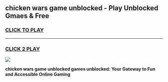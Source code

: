 
## chicken wars game unblocked - Play Unblocked Gmaes & Free
<h3>
<a href="https://news.freeplayer.one?title=chicken_wars_game_unblocked&ref=16F">CLICK TO PLAY</a></h3>
<hr>

<h3>
<a href="https://news.freeplayer.one?title=chicken_wars_game_unblocked&ref=16F">CLICK 2 PLAY</a>
  
</h3>

<a href="https://news.freeplayer.one?title=chicken_wars_game_unblocked&ref=16F/"><img src="https://clearcache.store/games.png"></a>


**chicken wars game unblocked games unblocked: Your Gateway to Fun and Accessible Online Gaming**
